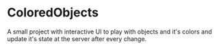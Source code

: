 ColoredObjects
==============

A small project with interactive UI to play with objects and it's colors and update it's state at the server after every change.
